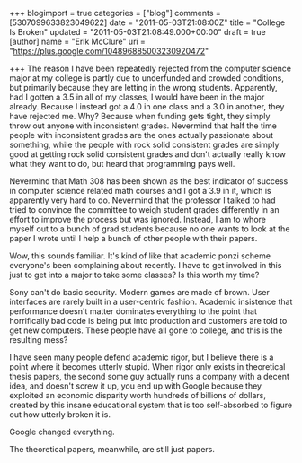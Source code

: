 +++
blogimport = true
categories = ["blog"]
comments = [5307099633823049622]
date = "2011-05-03T21:08:00Z"
title = "College Is Broken"
updated = "2011-05-03T21:08:49.000+00:00"
draft = true
[author]
name = "Erik McClure"
uri = "https://plus.google.com/104896885003230920472"

+++
The reason I have been repeatedly rejected from the computer science major at my college is partly due to underfunded and crowded conditions, but primarily because they are letting in the wrong students. Apparently, had I gotten a 3.5 in all of my classes, I would have been in the major already. Because I instead got a 4.0 in one class and a 3.0 in another, they have rejected me. Why? Because when funding gets tight, they simply throw out anyone with inconsistent grades. Nevermind that half the time people with inconsistent grades are the ones actually passionate about something, while the people with rock solid consistent grades are simply good at getting rock solid consistent grades and don't actually really know what they want to do, but heard that programming pays well.

Nevermind that Math 308 has been shown as the best indicator of success in computer science related math courses and I got a 3.9 in it, which is apparently very hard to do. Nevermind that the professor I talked to had tried to convince the committee to weigh student grades differently in an effort to improve the process but was ignored. Instead, I am to whore myself out to a bunch of grad students because no one wants to look at the paper I wrote until I help a bunch of other people with their papers.

Wow, this sounds familiar. It's kind of like that academic ponzi scheme everyone's been complaining about recently. I have to get involved in this just to get into a major to take some classes? Is this worth my time?

Sony can't do basic security. Modern games are made of brown. User interfaces are rarely built in a user-centric fashion. Academic insistence that performance doesn't matter dominates everything to the point that horrifically bad code is being put into production and customers are told to get new computers. These people have all gone to college, and this is the resulting mess?

I have seen many people defend academic rigor, but I believe there is a point where it becomes utterly stupid. When rigor only exists in theoretical thesis papers, the second some guy actually runs a company with a decent idea, and doesn't screw it up, you end up with Google because they exploited an economic disparity worth hundreds of billions of dollars, created by this insane educational system that is too self-absorbed to figure out how utterly broken it is.

Google changed everything.

The theoretical papers, meanwhile, are still just papers.
